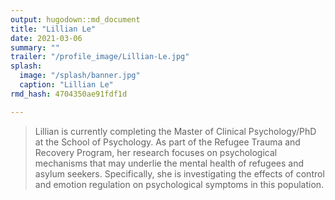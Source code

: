 ```yaml
---
output: hugodown::md_document
title: "Lillian Le"
date: 2021-03-06
summary: ""
trailer: "/profile_image/Lillian-Le.jpg"
splash:
  image: "/splash/banner.jpg"
  caption: "Lillian Le"
rmd_hash: 4704350ae91fdf1d

---
```


> Lillian is currently completing the Master of Clinical Psychology/PhD at the School of Psychology. As part of the Refugee Trauma and Recovery Program, her research focuses on psychological mechanisms that may underlie the mental health of refugees and asylum seekers. Specifically, she is investigating the effects of control and emotion regulation on psychological symptoms in this population.

